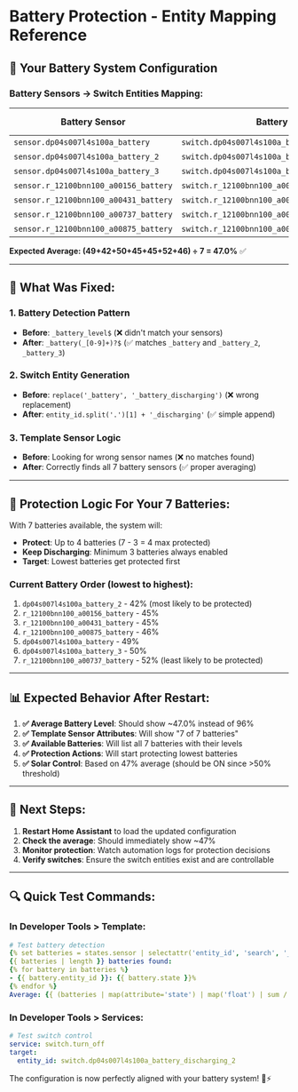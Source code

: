 # Battery Protection - Entity Mapping Reference

## 🔋 **Your Battery System Configuration**

### **Battery Sensors → Switch Entities Mapping:**

| Battery Sensor | Battery Switch | Expected Levels |
|----------------|----------------|-----------------|
| `sensor.dp04s007l4s100a_battery` | `switch.dp04s007l4s100a_battery_discharging` | ~49% |
| `sensor.dp04s007l4s100a_battery_2` | `switch.dp04s007l4s100a_battery_discharging_2` | ~42% |
| `sensor.dp04s007l4s100a_battery_3` | `switch.dp04s007l4s100a_battery_discharging_3` | ~50% |
| `sensor.r_12100bnn100_a00156_battery` | `switch.r_12100bnn100_a00156_battery_discharging` | ~45% |
| `sensor.r_12100bnn100_a00431_battery` | `switch.r_12100bnn100_a00431_battery_discharging` | ~45% |
| `sensor.r_12100bnn100_a00737_battery` | `switch.r_12100bnn100_a00737_battery_discharging` | ~52% |
| `sensor.r_12100bnn100_a00875_battery` | `switch.r_12100bnn100_a00875_battery_discharging` | ~46% |

**Expected Average: (49+42+50+45+45+52+46) ÷ 7 = 47.0%** ✅

---

## 🔧 **What Was Fixed:**

### 1. **Battery Detection Pattern**
- **Before**: `_battery_level$` (❌ didn't match your sensors)
- **After**: `_battery(_[0-9]+)?$` (✅ matches `_battery` and `_battery_2`, `_battery_3`)

### 2. **Switch Entity Generation**
- **Before**: `replace('_battery', '_battery_discharging')` (❌ wrong replacement)
- **After**: `entity_id.split('.')[1] + '_discharging'` (✅ simple append)

### 3. **Template Sensor Logic**
- **Before**: Looking for wrong sensor names (❌ no matches found)
- **After**: Correctly finds all 7 battery sensors (✅ proper averaging)

---

## 🎯 **Protection Logic For Your 7 Batteries:**

With 7 batteries available, the system will:

- **Protect**: Up to 4 batteries (7 - 3 = 4 max protected)
- **Keep Discharging**: Minimum 3 batteries always enabled
- **Target**: Lowest batteries get protected first

### **Current Battery Order (lowest to highest):**
1. `dp04s007l4s100a_battery_2` - 42% (most likely to be protected)
2. `r_12100bnn100_a00156_battery` - 45%
3. `r_12100bnn100_a00431_battery` - 45%
4. `r_12100bnn100_a00875_battery` - 46%
5. `dp04s007l4s100a_battery` - 49%
6. `dp04s007l4s100a_battery_3` - 50%
7. `r_12100bnn100_a00737_battery` - 52% (least likely to be protected)

---

## 📊 **Expected Behavior After Restart:**

1. **✅ Average Battery Level**: Should show ~47.0% instead of 96%
2. **✅ Template Sensor Attributes**: Will show "7 of 7 batteries"
3. **✅ Available Batteries**: Will list all 7 batteries with their levels
4. **✅ Protection Actions**: Will start protecting lowest batteries
5. **✅ Solar Control**: Based on 47% average (should be ON since >50% threshold)

---

## 🚀 **Next Steps:**

1. **Restart Home Assistant** to load the updated configuration
2. **Check the average**: Should immediately show ~47%
3. **Monitor protection**: Watch automation logs for protection decisions
4. **Verify switches**: Ensure the switch entities exist and are controllable

---

## 🔍 **Quick Test Commands:**

### **In Developer Tools > Template:**
```yaml
# Test battery detection
{% set batteries = states.sensor | selectattr('entity_id', 'search', '_battery(_[0-9]+)?$') | rejectattr('entity_id', 'eq', 'sensor.average_battery_level') | selectattr('state', 'is_number') | list %}
{{ batteries | length }} batteries found:
{% for battery in batteries %}
- {{ battery.entity_id }}: {{ battery.state }}%
{% endfor %}
Average: {{ (batteries | map(attribute='state') | map('float') | sum / batteries | length) | round(1) }}%
```

### **In Developer Tools > Services:**
```yaml
# Test switch control
service: switch.turn_off
target:
  entity_id: switch.dp04s007l4s100a_battery_discharging_2
```

The configuration is now perfectly aligned with your battery system! 🔋⚡
